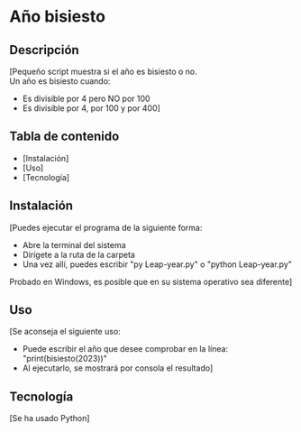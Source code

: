 # Año bisiesto

## Descripción

[Pequeño script muestra si el año es bisiesto o no.<br>Un año es bisiesto cuando:
- Es divisible por 4 pero NO por 100
- Es divisible por 4, por 100 y por 400]

## Tabla de contenido

- [Instalación]
- [Uso]
- [Tecnología]

## Instalación

[Puedes ejecutar el programa de la siguiente forma:

- Abre la terminal del sistema
- Dirígete a la ruta de la carpeta
- Una vez allí, puedes escribir "py Leap-year.py" o "python Leap-year.py"

Probado en Windows, es posible que en su sistema operativo sea diferente]

## Uso

[Se aconseja el siguiente uso:
- Puede escribir el año que desee comprobar en la línea: "print(bisiesto(2023))"
- Al ejecutarlo, se mostrará por consola el resultado]

## Tecnología

[Se ha usado Python]